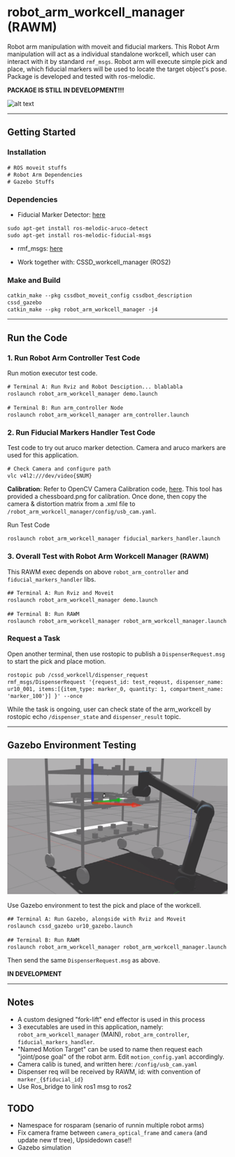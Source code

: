 # robot_arm_workcell_manager (RAWM)
Robot arm manipulation with moveit and fiducial markers. This Robot Arm manipulation will act as a individual standalone workcell, which user can interact with it by standard `rmf_msgs`. Robot arm will execute simple pick and place, which fiducial markers will be used to locate the target object's pose. Package is developed and tested with ros-melodic. 

**PACKAGE IS STILL IN DEVELOPMENT!!!**

![alt text](/documentations/rviz_bot.png?)

---

## Getting Started

### Installation
```
# ROS moveit stuffs
# Robot Arm Dependencies
# Gazebo Stuffs
```

### Dependencies
- Fiducial Marker Detector: [here](https://github.com/UbiquityRobotics/fiducials)
```
sudo apt-get install ros-melodic-aruco-detect
sudo apt-get install ros-melodic-fiducial-msgs
```
- rmf_msgs: [here](null)

- Work together with: CSSD_workcell_manager (ROS2)

### Make and Build
```
catkin_make --pkg cssdbot_moveit_config cssdbot_description cssd_gazebo
catkin_make --pkg robot_arm_workcell_manager -j4
```

---


## Run the Code

### 1. Run Robot Arm Controller Test Code
Run motion executor test code.
```
# Terminal A: Run Rviz and Robot Desciption... blablabla
roslaunch robot_arm_workcell_manager demo.launch

# Terminal B: Run arm_controller Node 
roslaunch robot_arm_workcell_manager arm_controller.launch
```

### 2. Run Fiducial Markers Handler Test Code
Test code to try out aruco marker detection. Camera and aruco markers are used for this application.


```
# Check Camera and configure path
vlc v4l2:///dev/video{$NUM}
```

**Calibration**: Refer to OpenCV Camera Calibration code, [here](https://docs.opencv.org/2.4/doc/tutorials/calib3d/camera_calibration/camera_calibration.html#results). This tool has provided a chessboard.png for calibration. Once done, then copy the camera & distortion matrix from a .xml file to `/robot_arm_workcell_manager/config/usb_cam.yaml`.

Run Test Code
```
roslaunch robot_arm_workcell_manager fiducial_markers_handler.launch
```


### 3. Overall Test with Robot Arm Workcell Manager (RAWM)

This RAWM exec depends on above `robot_arm_controller` and `fiducial_markers_handler` libs. 

```
## Terminal A: Run Rviz and Moveit
roslaunch robot_arm_workcell_manager demo.launch

## Terminal B: Run RAWM
roslaunch robot_arm_workcell_manager robot_arm_workcell_manager.launch
```

### Request a Task 

Open another terminal, then use rostopic to publish a `DispenserRequest.msg` to start the pick and place motion.
```
rostopic pub /cssd_workcell/dispenser_request rmf_msgs/DispenserRequest '{request_id: test_reqeust, dispenser_name: ur10_001, items:[{item_type: marker_0, quantity: 1, compartment_name: 'marker_100'}] }' --once
```

While the task is ongoing, user can check state of the arm_workcell by rostopic echo `/dispenser_state` and `dispenser_result` topic. 

---

## Gazebo Environment Testing

![alt text](/documentations/gazebo.png?)

Use Gazebo environment to test the pick and place of the workcell.

```
## Terminal A: Run Gazebo, alongside with Rviz and Moveit
roslaunch cssd_gazebo ur10_gazebo.launch

## Terminal B: Run RAWM
roslaunch robot_arm_workcell_manager robot_arm_workcell_manager.launch
```

Then send the same `DispenserRequest.msg` as above. 


**IN DEVELOPMENT**

---


## Notes
- A custom designed "fork-lift" end effector is used in this process
- 3 executables are used in this application, namely: `robot_arm_workcell_manager` (MAIN), `robot_arm_controller`, `fiducial_markers_handler`.
- "Named Motion Target" can be used to name then request each "joint/pose goal" of the robot arm. Edit `motion_config.yaml` accordingly.
- Camera calib is tuned, and written here: `/config/usb_cam.yaml`
- Dispenser req will be received by RAWM, id: with convention of `marker_{$fiducial_id}`
- Use Ros_bridge to link ros1 msg to ros2


## TODO
- Namespace for rosparam (senario of runnin multiple robot arms)
- Fix camera frame between `camera_optical_frame` and `camera`  (and update new tf tree), Upsidedown case!!
- Gazebo simulation